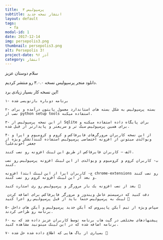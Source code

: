 ```yaml
---
title:  پرسپولیس ۳
subtitle: انتشار نسخه جدید
layout: default
tags:
  - fa
modal-id: 1
date: 2017-12-14
img: persepolis3.png
thumbnail: persepolis3.png
alt: Persepolis 3!
project-date: آذز ۹۶
category: انتشار
---
```


سلام دوستان عزیز

دانلود منجر پرسپولیس نسخه ۳.۰.۰ رو منتشر کردیم.

این نسخه کار بسیار زیادی برد!

    ۱- برنامه دوباره بازنویسی شده

    ۲- بسته پرسپولیس به شکل بسته های استاندارد معمول پایتون درآمده و برای نصب از python setup tools استفاده میکنه.

    ۳- از این نسخه پرسپولیس از Sqlite برای پایگاه داده استفاده میکنه و برای همین پرسپولیس سبک تر و سریعتر و پایدارتر از قبل شده.

    ۴- از این نسخه کاربران مرورگرهای فایرفاکس و کروم و کرومیوم و اپرا و ویوالدی میتونن از افزونه اختصاصی پرسپولیس استفاده کنند(تشکر ویژه از جعفر آخوندعلی)

    الف – کاربران فایرفاکس از طریق این لینک افزونه رو نصب کنند.

    ب- کاربران کروم و کرومیوم و ویوالدی از این لینک افزونه پرسپولیس رو نصب کنند.

    ج- کاربران اپرا از این لینک ابتدا افزونه chrome-extensions رو نصب کنند و بعد از این لینک افزونه کروم رو نصب کنند.

    بعد از نصب افزونه یک بار مرورگر و پرسپولیس رو ری استارت کنید 🙂

     دقت کنید که درسیستم عامل ویندوز و مرورگر فایرفاکس برای اضافه کردن لینک به پرسپولیس حتما باید از قبل پرسپولیس رو اجرا کنید 🙂

    ۵- سپاس ویژه از تیم آیکن پاپیروس که آیکن جدید پرسپولیس و آیکن های داخل برنامه رو طراحی کردند.

    ۶- پیشنهادهای مختلفی در گیت هاب برنامه توسط کاربران عزیز داده شد که به برنامه اضافه شده که در این لینک میتونید مشاهده کنید.

    ۷- بسیاری از باگ هایی که اطلاع داده شده حل شده 🙂
